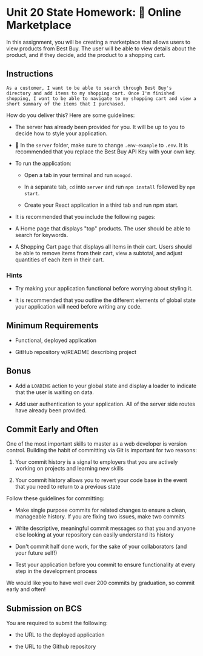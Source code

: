 # Unit 20 State Homework: 🏬 Online Marketplace

In this assignment, you will be creating a marketplace that allows users to view products from Best Buy. The user will be able to view details about the product, and if they decide, add the product to a shopping cart.

## Instructions

```
As a customer, I want to be able to search through Best Buy's directory and add items to my shopping cart. Once I'm finished shopping, I want to be able to navigate to my shopping cart and view a short summary of the items that I purchased.
```

How do you deliver this? Here are some guidelines:

- The server has already been provided for you. It will be up to you to decide how to style your application.

- 🔑 In the `server` folder, make sure to change `.env-example` to `.env`. It is recommended that you replace the Best Buy API Key with your own key.

- To run the application:

  - Open a tab in your terminal and run `mongod`.

  - In a separate tab, `cd` into `server` and run `npm install` followed by `npm start`.

  - Create your React application in a third tab and run npm start.

- It is recommended that you include the following pages:

- A Home page that displays "top" products. The user should be able to search for keywords.

- A Shopping Cart page that displays all items in their cart. Users should be able to remove items from their cart, view a subtotal, and adjust quantities of each item in their cart.

### Hints

- Try making your application functional before worrying about styling it.

- It is recommended that you outline the different elements of global state your application will need before writing any code.

## Minimum Requirements

- Functional, deployed application

- GitHub repository w/README describing project

## Bonus

- Add a `LOADING` action to your global state and display a loader to indicate that the user is waiting on data.

- Add user authentication to your application. All of the server side routes have already been provided.

## Commit Early and Often

One of the most important skills to master as a web developer is version control. Building the habit of committing via Git is important for two reasons:

1. Your commit history is a signal to employers that you are actively working on projects and learning new skills

2. Your commit history allows you to revert your code base in the event that you need to return to a previous state

Follow these guidelines for committing:

- Make single purpose commits for related changes to ensure a clean, manageable history. If you are fixing two issues, make two commits

- Write descriptive, meaningful commit messages so that you and anyone else looking at your repository can easily understand its history

- Don't commit half done work, for the sake of your collaborators (and your future self!)

- Test your application before you commit to ensure functionality at every step in the development process

We would like you to have well over 200 commits by graduation, so commit early and often!

## Submission on BCS

You are required to submit the following:

- the URL to the deployed application

- the URL to the Github repository
